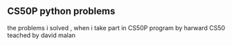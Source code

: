 ## CS50P python problems 
the problems i solved , when i take part in CS50P program by harward CS50 teached by david malan